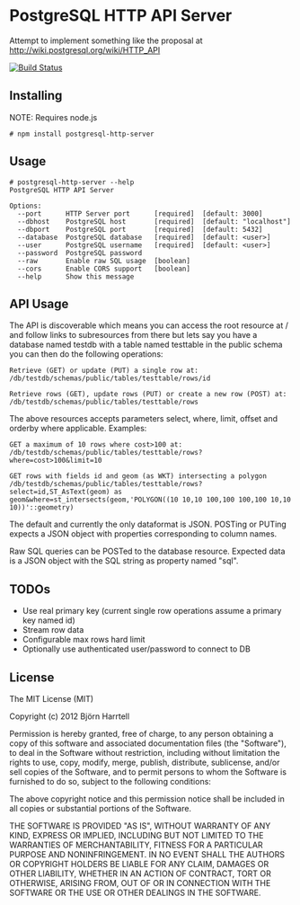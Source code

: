 # PostgreSQL HTTP API Server

Attempt to implement something like the proposal at http://wiki.postgresql.org/wiki/HTTP_API

[![Build Status](https://secure.travis-ci.org/bjornharrtell/postgresql-http-server.png?branch=master)](http://travis-ci.org/bjornharrtell/postgresql-http-server)

## Installing

NOTE: Requires node.js

    # npm install postgresql-http-server

## Usage

    # postgresql-http-server --help
    PostgreSQL HTTP API Server
    
    Options:
      --port      HTTP Server port      [required]  [default: 3000]
      --dbhost    PostgreSQL host       [required]  [default: "localhost"]
      --dbport    PostgreSQL port       [required]  [default: 5432]
      --database  PostgreSQL database   [required]  [default: <user>]
      --user      PostgreSQL username   [required]  [default: <user>]
      --password  PostgreSQL password
      --raw       Enable raw SQL usage  [boolean]
      --cors      Enable CORS support   [boolean]
      --help      Show this message

## API Usage

The API is discoverable which means you can access the root resource at /
and follow links to subresources from there but lets say you have a database
named testdb with a table named testtable in the public schema you can then 
do the following operations:

    Retrieve (GET) or update (PUT) a single row at:
    /db/testdb/schemas/public/tables/testtable/rows/id

    Retrieve rows (GET), update rows (PUT) or create a new row (POST) at:
    /db/testdb/schemas/public/tables/testtable/rows

The above resources accepts parameters select, where, limit, offset
and orderby where applicable. Examples:

    GET a maximum of 10 rows where cost>100 at:
    /db/testdb/schemas/public/tables/testtable/rows?where=cost>100&limit=10
    
    GET rows with fields id and geom (as WKT) intersecting a polygon
    /db/testdb/schemas/public/tables/testtable/rows?select=id,ST_AsText(geom) as geom&where=st_intersects(geom,'POLYGON((10 10,10 100,100 100,100 10,10 10))'::geometry)

The default and currently the only dataformat is JSON. POSTing or PUTing
expects a JSON object with properties corresponding to column names.

Raw SQL queries can be POSTed to the database resource. Expected data
is a JSON object with the SQL string as property named "sql".

## TODOs

* Use real primary key (current single row operations assume a primary key named id)
* Stream row data
* Configurable max rows hard limit
* Optionally use authenticated user/password to connect to DB

## License 

The MIT License (MIT)

Copyright (c) 2012 Björn Harrtell

Permission is hereby granted, free of charge, to any person obtaining a copy of this software and associated documentation files (the "Software"), to deal in the Software without restriction, including without limitation the rights to use, copy, modify, merge, publish, distribute, sublicense, and/or sell copies of the Software, and to permit persons to whom the Software is furnished to do so, subject to the following conditions:

The above copyright notice and this permission notice shall be included in all copies or substantial portions of the Software.

THE SOFTWARE IS PROVIDED "AS IS", WITHOUT WARRANTY OF ANY KIND, EXPRESS OR IMPLIED, INCLUDING BUT NOT LIMITED TO THE WARRANTIES OF MERCHANTABILITY, FITNESS FOR A PARTICULAR PURPOSE AND NONINFRINGEMENT. IN NO EVENT SHALL THE AUTHORS OR COPYRIGHT HOLDERS BE LIABLE FOR ANY CLAIM, DAMAGES OR OTHER LIABILITY, WHETHER IN AN ACTION OF CONTRACT, TORT OR OTHERWISE, ARISING FROM, OUT OF OR IN CONNECTION WITH THE SOFTWARE OR THE USE OR OTHER DEALINGS IN THE SOFTWARE.

